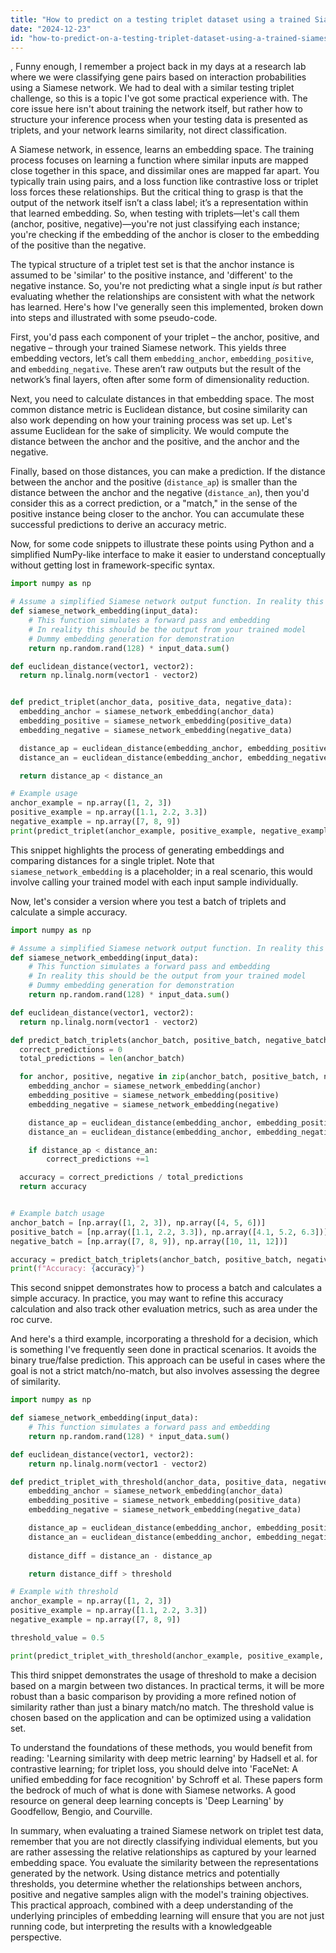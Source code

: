 ```yaml
---
title: "How to predict on a testing triplet dataset using a trained Siamese network?"
date: "2024-12-23"
id: "how-to-predict-on-a-testing-triplet-dataset-using-a-trained-siamese-network"
---
```


,  Funny enough, I remember a project back in my days at a research lab where we were classifying gene pairs based on interaction probabilities using a Siamese network. We had to deal with a similar testing triplet challenge, so this is a topic I've got some practical experience with. The core issue here isn't about training the network itself, but rather how to structure your inference process when your testing data is presented as triplets, and your network learns similarity, not direct classification.

A Siamese network, in essence, learns an embedding space. The training process focuses on learning a function where similar inputs are mapped close together in this space, and dissimilar ones are mapped far apart. You typically train using pairs, and a loss function like contrastive loss or triplet loss forces these relationships. But the critical thing to grasp is that the output of the network itself isn’t a class label; it’s a representation within that learned embedding. So, when testing with triplets—let's call them (anchor, positive, negative)—you're not just classifying each instance; you're checking if the embedding of the anchor is closer to the embedding of the positive than the negative.

The typical structure of a triplet test set is that the anchor instance is assumed to be 'similar' to the positive instance, and 'different' to the negative instance. So, you're not predicting what a single input *is* but rather evaluating whether the relationships are consistent with what the network has learned. Here's how I've generally seen this implemented, broken down into steps and illustrated with some pseudo-code.

First, you'd pass each component of your triplet – the anchor, positive, and negative – through your trained Siamese network. This yields three embedding vectors, let’s call them `embedding_anchor`, `embedding_positive`, and `embedding_negative`. These aren’t raw outputs but the result of the network’s final layers, often after some form of dimensionality reduction.

Next, you need to calculate distances in that embedding space. The most common distance metric is Euclidean distance, but cosine similarity can also work depending on how your training process was set up. Let's assume Euclidean for the sake of simplicity. We would compute the distance between the anchor and the positive, and the anchor and the negative.

Finally, based on those distances, you can make a prediction. If the distance between the anchor and the positive (`distance_ap`) is smaller than the distance between the anchor and the negative (`distance_an`), then you'd consider this as a correct prediction, or a "match," in the sense of the positive instance being closer to the anchor. You can accumulate these successful predictions to derive an accuracy metric.

Now, for some code snippets to illustrate these points using Python and a simplified NumPy-like interface to make it easier to understand conceptually without getting lost in framework-specific syntax.

```python
import numpy as np

# Assume a simplified Siamese network output function. In reality this will be a model.
def siamese_network_embedding(input_data):
    # This function simulates a forward pass and embedding
    # In reality this should be the output from your trained model
    # Dummy embedding generation for demonstration
    return np.random.rand(128) * input_data.sum()

def euclidean_distance(vector1, vector2):
  return np.linalg.norm(vector1 - vector2)


def predict_triplet(anchor_data, positive_data, negative_data):
  embedding_anchor = siamese_network_embedding(anchor_data)
  embedding_positive = siamese_network_embedding(positive_data)
  embedding_negative = siamese_network_embedding(negative_data)

  distance_ap = euclidean_distance(embedding_anchor, embedding_positive)
  distance_an = euclidean_distance(embedding_anchor, embedding_negative)

  return distance_ap < distance_an

# Example usage
anchor_example = np.array([1, 2, 3])
positive_example = np.array([1.1, 2.2, 3.3])
negative_example = np.array([7, 8, 9])
print(predict_triplet(anchor_example, positive_example, negative_example))

```

This snippet highlights the process of generating embeddings and comparing distances for a single triplet. Note that `siamese_network_embedding` is a placeholder; in a real scenario, this would involve calling your trained model with each input sample individually.

Now, let's consider a version where you test a batch of triplets and calculate a simple accuracy.

```python
import numpy as np

# Assume a simplified Siamese network output function. In reality this will be a model.
def siamese_network_embedding(input_data):
    # This function simulates a forward pass and embedding
    # In reality this should be the output from your trained model
    # Dummy embedding generation for demonstration
    return np.random.rand(128) * input_data.sum()

def euclidean_distance(vector1, vector2):
  return np.linalg.norm(vector1 - vector2)

def predict_batch_triplets(anchor_batch, positive_batch, negative_batch):
  correct_predictions = 0
  total_predictions = len(anchor_batch)

  for anchor, positive, negative in zip(anchor_batch, positive_batch, negative_batch):
    embedding_anchor = siamese_network_embedding(anchor)
    embedding_positive = siamese_network_embedding(positive)
    embedding_negative = siamese_network_embedding(negative)

    distance_ap = euclidean_distance(embedding_anchor, embedding_positive)
    distance_an = euclidean_distance(embedding_anchor, embedding_negative)

    if distance_ap < distance_an:
        correct_predictions +=1

  accuracy = correct_predictions / total_predictions
  return accuracy


# Example batch usage
anchor_batch = [np.array([1, 2, 3]), np.array([4, 5, 6])]
positive_batch = [np.array([1.1, 2.2, 3.3]), np.array([4.1, 5.2, 6.3])]
negative_batch = [np.array([7, 8, 9]), np.array([10, 11, 12])]

accuracy = predict_batch_triplets(anchor_batch, positive_batch, negative_batch)
print(f"Accuracy: {accuracy}")
```

This second snippet demonstrates how to process a batch and calculates a simple accuracy. In practice, you may want to refine this accuracy calculation and also track other evaluation metrics, such as area under the roc curve.

And here's a third example, incorporating a threshold for a decision, which is something I've frequently seen done in practical scenarios. It avoids the binary true/false prediction. This approach can be useful in cases where the goal is not a strict match/no-match, but also involves assessing the degree of similarity.

```python
import numpy as np

def siamese_network_embedding(input_data):
    # This function simulates a forward pass and embedding
    return np.random.rand(128) * input_data.sum()

def euclidean_distance(vector1, vector2):
    return np.linalg.norm(vector1 - vector2)

def predict_triplet_with_threshold(anchor_data, positive_data, negative_data, threshold):
    embedding_anchor = siamese_network_embedding(anchor_data)
    embedding_positive = siamese_network_embedding(positive_data)
    embedding_negative = siamese_network_embedding(negative_data)

    distance_ap = euclidean_distance(embedding_anchor, embedding_positive)
    distance_an = euclidean_distance(embedding_anchor, embedding_negative)
    
    distance_diff = distance_an - distance_ap

    return distance_diff > threshold

# Example with threshold
anchor_example = np.array([1, 2, 3])
positive_example = np.array([1.1, 2.2, 3.3])
negative_example = np.array([7, 8, 9])

threshold_value = 0.5

print(predict_triplet_with_threshold(anchor_example, positive_example, negative_example, threshold_value))

```

This third snippet demonstrates the usage of threshold to make a decision based on a margin between two distances. In practical terms, it will be more robust than a basic comparison by providing a more refined notion of similarity rather than just a binary match/no match. The threshold value is chosen based on the application and can be optimized using a validation set.

To understand the foundations of these methods, you would benefit from reading: 'Learning similarity with deep metric learning' by Hadsell et al. for contrastive learning; for triplet loss, you should delve into 'FaceNet: A unified embedding for face recognition' by Schroff et al. These papers form the bedrock of much of what is done with Siamese networks. A good resource on general deep learning concepts is 'Deep Learning' by Goodfellow, Bengio, and Courville.

In summary, when evaluating a trained Siamese network on triplet test data, remember that you are not directly classifying individual elements, but you are rather assessing the relative relationships as captured by your learned embedding space. You evaluate the similarity between the representations generated by the network. Using distance metrics and potentially thresholds, you determine whether the relationships between anchors, positive and negative samples align with the model's training objectives. This practical approach, combined with a deep understanding of the underlying principles of embedding learning will ensure that you are not just running code, but interpreting the results with a knowledgeable perspective.
